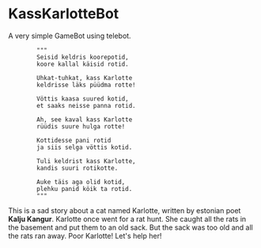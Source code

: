 # KassKarlotteBot

A very simple GameBot using telebot.

            """ 
            Seisid keldris koorepotid,
            koore kallal käisid rotid.

            Uhkat-tuhkat, kass Karlotte
            keldrisse läks püüdma rotte!

            Vöttis kaasa suured kotid,
            et saaks neisse panna rotid.

            Ah, see kaval kass Karlotte
            rüüdis suure hulga rotte!

            Kottidesse pani rotid
            ja siis selga vöttis kotid.

            Tuli keldrist kass Karlotte,
            kandis suuri rotikotte.

            Auke täis aga olid kotid,
            plehku panid köik ta rotid.
            """


This is a sad story about a cat named Karlotte, written by estonian poet **Kalju Kangur**.
Karlotte once went for a rat hunt. She caught all the rats in the basement and put them to an old sack.
But the sack was too old and all the rats ran away. Poor Karlotte! Let's help her!
